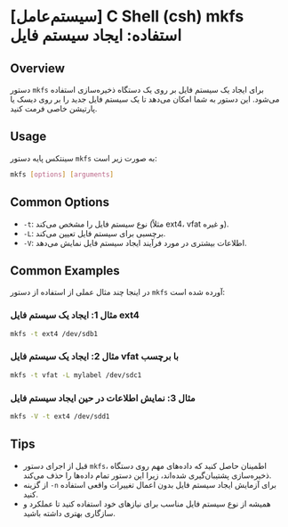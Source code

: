 # [سیستم‌عامل] C Shell (csh) mkfs استفاده: ایجاد سیستم فایل

## Overview
دستور `mkfs` برای ایجاد یک سیستم فایل بر روی یک دستگاه ذخیره‌سازی استفاده می‌شود. این دستور به شما امکان می‌دهد تا یک سیستم فایل جدید را بر روی دیسک یا پارتیشن خاصی فرمت کنید.

## Usage
سینتکس پایه دستور `mkfs` به صورت زیر است:

```bash
mkfs [options] [arguments]
```

## Common Options
- `-t`: نوع سیستم فایل را مشخص می‌کند (مثلاً ext4، vfat و غیره).
- `-L`: برچسبی برای سیستم فایل تعیین می‌کند.
- `-V`: اطلاعات بیشتری در مورد فرآیند ایجاد سیستم فایل نمایش می‌دهد.

## Common Examples
در اینجا چند مثال عملی از استفاده از دستور `mkfs` آورده شده است:

### مثال 1: ایجاد یک سیستم فایل ext4
```bash
mkfs -t ext4 /dev/sdb1
```

### مثال 2: ایجاد یک سیستم فایل vfat با برچسب
```bash
mkfs -t vfat -L mylabel /dev/sdc1
```

### مثال 3: نمایش اطلاعات در حین ایجاد سیستم فایل
```bash
mkfs -V -t ext4 /dev/sdd1
```

## Tips
- قبل از اجرای دستور `mkfs`، اطمینان حاصل کنید که داده‌های مهم روی دستگاه ذخیره‌سازی پشتیبان‌گیری شده‌اند، زیرا این دستور تمام داده‌ها را حذف می‌کند.
- از گزینه `-n` برای آزمایش ایجاد سیستم فایل بدون اعمال تغییرات واقعی استفاده کنید.
- همیشه از نوع سیستم فایل مناسب برای نیازهای خود استفاده کنید تا عملکرد و سازگاری بهتری داشته باشید.